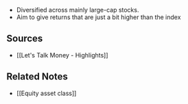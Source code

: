 - Diversified across mainly large-cap stocks.
- Aim to give returns that are just a bit higher than the index

## Sources
- [[Let's Talk Money - Highlights]]

## Related Notes
- [[Equity asset class]]